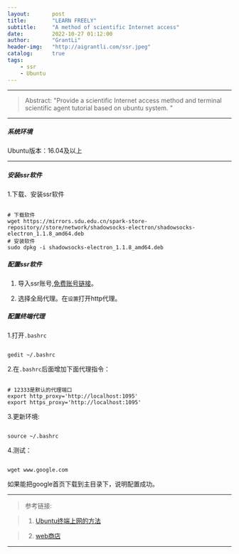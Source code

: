 ```yaml
---
layout:       post
title:        "LEARN FREELY"
subtitle:     "A method of scientific Internet access"
date:         2022-10-27 01:12:00
author:       "GrantLi"
header-img:   "http://aigrantli.com/ssr.jpeg"
catalog:      true
tags:
    - ssr
    - Ubuntu
---
```

*****
>Abstract: "Provide a scientific Internet access method and terminal scientific agent tutorial based on ubuntu system. "                               

*****

##### 系统环境
Ubuntu版本：16.04及以上 

*****

##### 安装ssr软件
1.下载、安装ssr软件
<pre><code class="language-shell line-numbers">
# 下载软件
wget https://mirrors.sdu.edu.cn/spark-store-repository//store/network/shadowsocks-electron/shadowsocks-electron_1.1.8_amd64.deb
# 安装软件
sudo dpkg -i shadowsocks-electron_1.1.8_amd64.deb
</code></pre>


##### 配置ssr软件
1. 导入ssr账号,[免费账号链接](https://github.com/Alvin9999/new-pac/wiki/ss%E5%85%8D%E8%B4%B9%E8%B4%A6%E5%8F%B7)。

2. 选择全局代理。在<code>设置</code>打开http代理。


##### 配置终端代理
1.打开<code>.bashrc</code>
<pre><code class="language-shell line-numbers">
gedit ~/.bashrc
</code></pre>
2.在<code>.bashrc</code>后面增加下面代理指令：

<pre><code class="language-shell line-numbers">
# 12333是默认的代理端口
export http_proxy='http://localhost:1095'   
export https_proxy='http://localhost:1095'
</code></pre>

3.更新环境:
<pre><code class="language-shell line-numbers">
source ~/.bashrc
</code></pre>

4.测试：
<pre><code class="language-shell line-numbers">
wget www.google.com
</code></pre>
如果能把google首页下载到主目录下，说明配置成功。


*****
>参考链接: 

>1. [Ubuntu终端上网的方法](https://colainlibrary.com/archives/42db6ec5.html)                             


>2. [web商店](https://www.spark-app.store/store/sort/network)

*****

